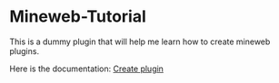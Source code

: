 # Mineweb-Tutorial

This is a dummy plugin that will help me learn how to create mineweb plugins.

Here is the documentation: [Create plugin](https://docs.mineweb.org/#cr-er-un-plugin)
